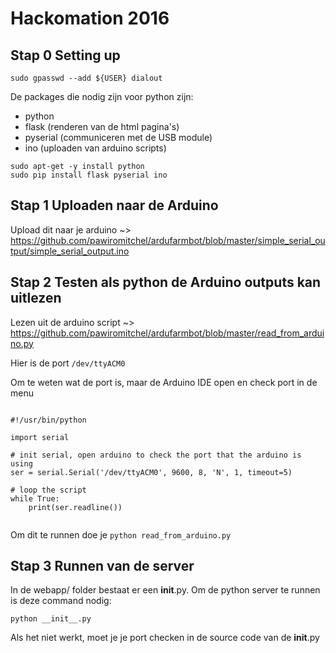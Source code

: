 # Hackomation 2016

## Stap 0 Setting up

`sudo gpasswd --add ${USER} dialout`

De packages die nodig zijn voor python zijn: 
- python
- flask (renderen van de html pagina's)
- pyserial (communiceren met de USB module)
- ino (uploaden van arduino scripts)

```
sudo apt-get -y install python
sudo pip install flask pyserial ino
```

## Stap 1 Uploaden naar de Arduino
Upload dit naar je arduino ~> https://github.com/pawiromitchel/ardufarmbot/blob/master/simple_serial_output/simple_serial_output.ino

## Stap 2 Testen als python de Arduino outputs kan uitlezen

Lezen uit de arduino script ~> https://github.com/pawiromitchel/ardufarmbot/blob/master/read_from_arduino.py

Hier is de port `/dev/ttyACM0`

Om te weten wat de port is, maar de Arduino IDE open en check port in de menu

```

#!/usr/bin/python

import serial

# init serial, open arduino to check the port that the arduino is using
ser = serial.Serial('/dev/ttyACM0', 9600, 8, 'N', 1, timeout=5)

# loop the script
while True:
    print(ser.readline())
    
```

Om dit te runnen doe je `python read_from_arduino.py`

## Stap 3 Runnen van de server
In de webapp/ folder bestaat er een __init__.py. Om de python server te runnen is deze command nodig:

```
python __init__.py
```

Als het niet werkt, moet je je port checken in de source code van de __init__.py


